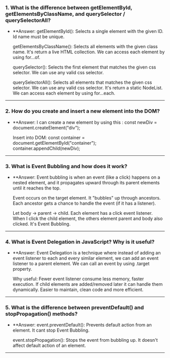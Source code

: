 
### 1. What is the difference between getElementById, getElementsByClassName, and querySelector / querySelectorAll?

- **Answer: 
  getElementById(): Selects a single element with the given ID. Id name must be unique.

  getElementsByClassName(): Selects all elements with the given class name. It's return a live HTML collection. We can access each element by using for...of.

  querySelector(): Selects the first element that matches the given css selector. We can use any valid css selector.

  querySelectorAll(): Selects all elements that matches the given css selector. We can use any valid css selector. 
  It's return a static NodeList. We can access each element by using for...each.

---

### 2. How do you create and insert a new element into the DOM?

- **Answer:
  I can create a new element by using this : const newDiv = document.createElement("div");

  Insert into DOM: 
  const container = document.getElementById("container");
  container.appendChild(newDiv);

---

### 3. What is Event Bubbling and how does it work?

- **Answer:
  Event bubbling is when an event (like a click) happens on a nested element, and it propagates upward through its parent elements until it reaches the top.

  Event occurs on the target element. It "bubbles" up through ancestors. Each ancestor gets a chance to handle the event (if it has a listener).

  Let body -> parent -> child. Each element has a click event listener. When I click the child element, the others element parent and body also clicked. It's Event Bubbling.

---

### 4. What is Event Delegation in JavaScript? Why is it useful?

- **Answer:
  Event Delegation is a technique where instead of adding an event listener to each and every similar element, we can add an event listener to a parent element. We can call an event by using .target property.

  Why useful:
  Fewer event listener consume less memory, faster execution. If child elements are added/removed later it can handle them dynamically. Easier to maintain, clean code and more efficient.

---

### 5. What is the difference between preventDefault() and stopPropagation() methods?

- **Answer:
  event.preventDefault(): Prevents default action from an element. It cant stop Event Bubbling.

  event.stopPropagation(): Stops the event from bubbling up. It doesn't affect default action of an element.

---
